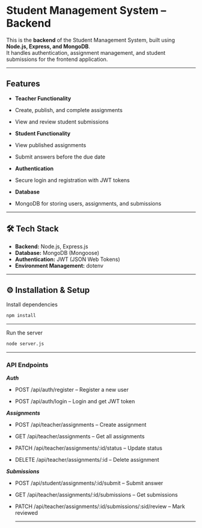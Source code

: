 #  Student Management System – Backend

This is the **backend** of the Student Management System, built using **Node.js, Express, and MongoDB**.  
It handles authentication, assignment management, and student submissions for the frontend application.

---

##  Features

-  **Teacher Functionality**
  - Create, publish, and complete assignments
  - View and review student submissions

-  **Student Functionality**
  - View published assignments
  - Submit answers before the due date

-  **Authentication**
  - Secure login and registration with JWT tokens

-  **Database**
  - MongoDB for storing users, assignments, and submissions

---

## 🛠️ Tech Stack

- **Backend:** Node.js, Express.js  
- **Database:** MongoDB (Mongoose)  
- **Authentication:** JWT (JSON Web Tokens)  
- **Environment Management:** dotenv  

---

## ⚙️ Installation & Setup

Install dependencies
```bash
npm install
```
---

Run the server

```bash
node server.js
```
---

### API Endpoints

***Auth***

- POST /api/auth/register – Register a new user

- POST /api/auth/login – Login and get JWT token

***Assignments***

- POST /api/teacher/assignments – Create assignment

- GET /api/teacher/assignments – Get all assignments

- PATCH /api/teacher/assignments/:id/status – Update status

- DELETE /api/teacher/assignments/:id – Delete assignment

***Submissions***

- POST /api/student/assignments/:id/submit – Submit answer

- GET /api/teacher/assignments/:id/submissions – Get submissions

- PATCH /api/teacher/assignments/:id/submissions/:sid/review – Mark reviewed

  ---
